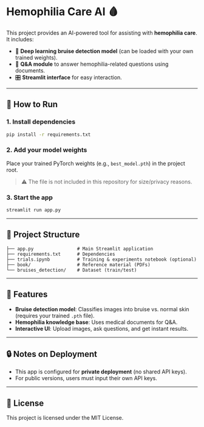 # Hemophilia Care AI 🩸  

This project provides an AI-powered tool for assisting with **hemophilia care**.  
It includes:  

- 🧠 **Deep learning bruise detection model** (can be loaded with your own trained weights).  
- 📄 **Q&A module** to answer hemophilia-related questions using documents.  
- 🎛️ **Streamlit interface** for easy interaction.  

---

## 🚀 How to Run  

### 1. Install dependencies  
```bash
pip install -r requirements.txt
```

### 2. Add your model weights  
Place your trained PyTorch weights (e.g., `best_model.pth`) in the project root.  
> ⚠️ The file is not included in this repository for size/privacy reasons.  

### 3. Start the app  
```bash
streamlit run app.py
```

---

## 📂 Project Structure  
```
├── app.py                # Main Streamlit application  
├── requirements.txt      # Dependencies  
├── trials.ipynb          # Training & experiments notebook (optional)  
├── book/                 # Reference material (PDFs)  
└── bruises_detection/    # Dataset (train/test)  
```

---

## 📖 Features  
- **Bruise detection model**: Classifies images into bruise vs. normal skin (requires your trained `.pth` file).  
- **Hemophilia knowledge base**: Uses medical documents for Q&A.  
- **Interactive UI**: Upload images, ask questions, and get instant results.  

---

## 🔒 Notes on Deployment  
- This app is configured for **private deployment** (no shared API keys).  
- For public versions, users must input their own API keys.  

---

## 📜 License  
This project is licensed under the MIT License.  
